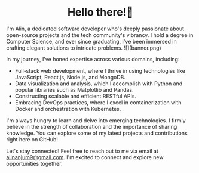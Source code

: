 <h1 align = "center">Hello there!👋</h1>
I'm Alin, a dedicated software developer who's deeply passionate about open-source projects and the tech community's vibrancy. I hold a degree in Computer Science, and ever since graduating, I've been immersed in crafting elegant solutions to intricate problems.
![](banner.png)

In my journey, I've honed expertise across various domains, including:

* Full-stack web development, where I thrive in using technologies like JavaScript, React.js, Node.js, and MongoDB.
* Data visualization and analysis, which I accomplish with Python and popular libraries such as Matplotlib and Pandas.
* Constructing scalable and efficient RESTful APIs.
* Embracing DevOps practices, where I excel in containerization with Docker and orchestration with Kubernetes.

I'm always hungry to learn and delve into emerging technologies. I firmly believe in the strength of collaboration and the importance of sharing knowledge. You can explore some of my latest projects and contributions right here on GitHub!

Let's stay connected! Feel free to reach out to me via email at alinanjum9@gmail.com. I'm excited to connect and explore new opportunities together.




